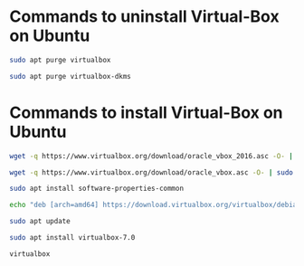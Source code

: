 # Commands to uninstall Virtual-Box on Ubuntu

```bash
sudo apt purge virtualbox

sudo apt purge virtualbox-dkms 
```

# Commands to install Virtual-Box on Ubuntu

```bash
wget -q https://www.virtualbox.org/download/oracle_vbox_2016.asc -O- | sudo apt-key add -

wget -q https://www.virtualbox.org/download/oracle_vbox.asc -O- | sudo apt-key add -

sudo apt install software-properties-common

echo "deb [arch=amd64] https://download.virtualbox.org/virtualbox/debian $(lsb_release -sc) contrib" | sudo tee /etc/apt/sources.list.d/virtualbox.list

sudo apt update

sudo apt install virtualbox-7.0

virtualbox
```